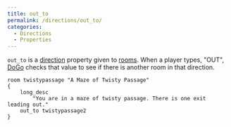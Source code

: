 ```yaml
---
title: out_to
permalink: /directions/out_to/
categories: 
  - Directions
  - Properties
---
```


`out_to` is a [direction](/classes/direction/) property given to
[rooms](/basics/rooms/). When a player types, "OUT",
[DoGo](/verb-routines/dogo/) checks that value to see if there is another
room in that direction.

    room twistypassage "A Maze of Twisty Passage"
    {
        long_desc
            "You are in a maze of twisty passage. There is one exit leading out."
        out_to twistypassage2
    }
